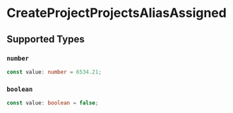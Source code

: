 # CreateProjectProjectsAliasAssigned


## Supported Types

### `number`

```typescript
const value: number = 6534.21;
```

### `boolean`

```typescript
const value: boolean = false;
```

